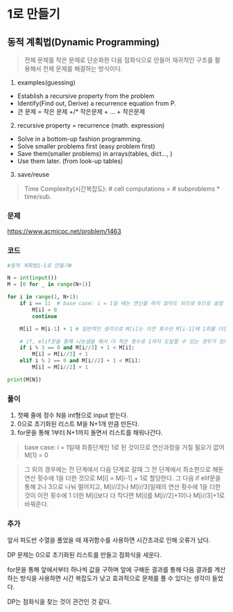 1로 만들기
=======================================================
동적 계획법(Dynamic Programming)
-------------------------------------------------------
> 전체 문제를 작은 문제로 단순화한 다음 점화식으로 만들어 재귀적인 구조를 활용해서 전체 문제를 해결하는 방식이다.

1. examples(guessing)
- Establish a recursive property from the problem
- Identify(Find out, Derive) a recurrence equation from P.
- 큰 문제 = 작은 문제 +/* 작은문제 + ... + 작은문제
2. recursive property = recurrence (math. expression)
- Solve in a bottom-up fashion programming.
- Solve smaller problems first (easy problem first)
- Save them(smaller problems) in arrays(tables, dict..., )
- Use them later. (from look-up tables)
3. save/reuse

> Time Complexity(시간복잡도): # cell computations = # subproblems * time/sub.

### 문제
https://www.acmicpc.net/problem/1463

### 코드

``` python
#동적 계획법1-1로 만들기#

N = int(input())
M = [0 for _ in range(N+1)]

for i in range(1, N+1):
    if i == 1:  # base case: i = 1일 때는 연산을 하지 않아도 되므로 0으로 설정
        M[i] = 0
        continue

    M[i] = M[i-1] + 1 # 일반적인 생각으로 M[i]는 이전 횟수인 M[i-1]에 1회를 더한 값을 가질 수 있다.

    # if, elif문을 통해 나눗셈을 해서 더 적은 횟수로 1까지 도달할 수 있는 경우가 있다면 횟수를 갱신해준다.
    if i % 3 == 0 and M[i//3] + 1 < M[i]:
        M[i] = M[i//3] + 1
    elif i % 2 == 0 and M[i//2] + 1 < M[i]:
        M[i] = M[i//2] + 1

print(M[N])
```

### 풀이
1. 첫째 줄에 정수 N을 int형으로 input 받는다.
2. 0으로 초기화된 리스트 M을 N+1개 만큼 만든다.
3. for문을 통해 1부터 N+1까지 돌면서 리스트를 채워나간다.
> base case: i = 1일때 최종단계인 1로 된 것이므로 연산과정을 거칠 필요가 없어 M[1] = 0

> 그 외의 경우에는 전 단계에서 다음 단계로 갈때 그 전 단계에서 최소한으로 해둔 연산 횟수에 1을 더한 것으로 M[i] = M[i-1] + 1로 할당한다.
그 다음 if elif문을 통해 2나 3으로 나눠 떨어지고, M[i//2]나 M[i//3]일때의 연산 횟수에 1을 더한 것이 이전 횟수에 1 더한 M[i]보다 더 작다면 M[i]를 M[i//2]+1이나 M[i//3]+1로 바꿔준다.


### 추가

앞서 파도반 수열을 풀었을 때 재귀함수를 사용하면 시간초과로 인해 오류가 났다.

DP 문제는 0으로 초기화된 리스트를 만들고 점화식을 세운다.

for문을 통해 앞에서부터 하나씩 값을 구하며 앞에 구해둔 결과를 통해 다음 결과를 계산하는 방식을 사용하면 시간 복잡도가 낮고 효과적으로 문제를 풀 수 있다는 생각이 들었다.

DP는 점화식을 찾는 것이 관건인 것 같다.
